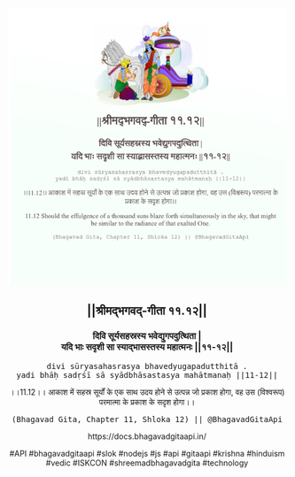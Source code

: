 <img src="../../asset/BG_11_12.png"/>
<center><h2>||श्रीमद्‍भगवद्‍-गीता ११.१२||</h2>
<h3>दिवि सूर्यसहस्रस्य भवेद्युगपदुत्थिता |<br/>यदि भाः सदृशी सा स्याद्भासस्तस्य महात्मनः ||११-१२||</h3>
<pre>divi sūryasahasrasya bhavedyugapadutthitā .<br/>yadi bhāḥ sadṛśī sā syādbhāsastasya mahātmanaḥ ||11-12||</pre>
<p>।।11.12।। आकाश में सहस्र सूर्यों के एक साथ उदय होने से उत्पन्न जो प्रकाश होगा, वह उस (विश्वरूप) परमात्मा के प्रकाश के सदृश होगा।।</p>
<pre>(Bhagavad Gita, Chapter 11, Shloka 12) || @BhagavadGitaApi</pre><p>https://docs.bhagavadgitaapi.in/</p><p>#API #bhagavadgitaapi #slok #nodejs #js #api #gitaapi #krishna #hinduism #vedic #ISKCON #shreemadbhagavadgita #technology</p></center>